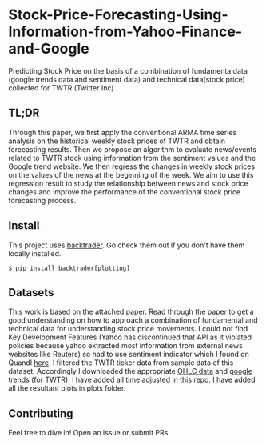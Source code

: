 # Stock-Price-Forecasting-Using-Information-from-Yahoo-Finance-and-Google
Predicting Stock Price on the basis of a combination of fundamenta data (google trends data and sentiment data) and technical data(stock price) collected for TWTR (Twitter Inc)

TL;DR
-------

Through this paper, we first apply the conventional ARMA time series analysis on the historical weekly stock prices of TWTR and obtain forecasting results. Then we propose an algorithm to evaluate news/events related to TWTR stock using information from the sentiment values and the Google trend website. We then regress the changes in weekly stock prices on the values of the news at the beginning of the week. We aim to use this regression result to study the relationship between news and stock price changes and improve the performance of the conventional stock price forecasting process.

Install
-------

This project uses [backtrader](https://www.backtrader.com/). Go check them out if you don't have them locally installed.

```source-shell
$ pip install backtrader[plotting]
```
Datasets
-------

This work is based on the attached paper. Read through the paper to get a good understanding on how to approach a combination of fundamental and technical data for understanding stock price movements. I could not find Key Development Features (Yahoo has discontinued that API as it violated policies because yahoo extracted most information from external news websites like Reuters) so had to use sentiment indicator which I found on Quandl [here](https://www.quandl.com/databases/NS1/data). I filtered the TWTR ticker data from sample data of this dataset. Accordingly I downloaded the appropriate [OHLC data](https://in.finance.yahoo.com/quote/TWTR/history?p=TWTR) and [google trends](https://trends.google.com/trends/?geo=US) (for TWTR). I have added all time adjusted in this repo. I have added all the resultant plots in plots folder.



Contributing
------------

Feel free to dive in! Open an issue or submit PRs.

